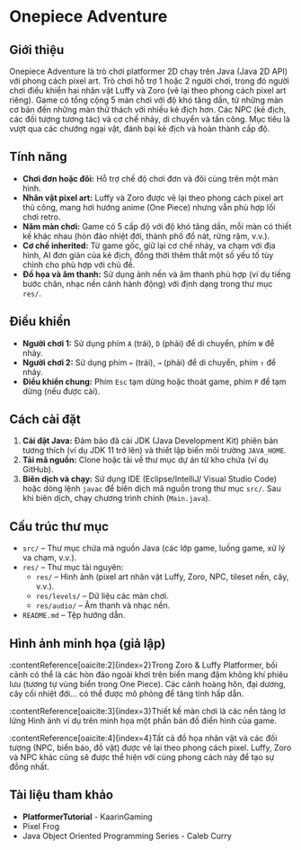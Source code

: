 # Onepiece Adventure

## Giới thiệu
Onepiece Adventure là trò chơi platformer 2D chạy trên Java (Java 2D API) với phong cách pixel art. Trò chơi hỗ trợ 1 hoặc 2 người chơi, trong đó người chơi điều khiển hai nhân vật Luffy và Zoro (vẽ lại theo phong cách pixel art riêng). Game có tổng cộng 5 màn chơi với độ khó tăng dần, từ những màn cơ bản đến những màn thử thách với nhiều kẻ địch hơn. Các NPC (kẻ địch, các đối tượng tương tác) và cơ chế nhảy, di chuyển và tấn công. Mục tiêu là vượt qua các chướng ngại vật, đánh bại kẻ địch và hoàn thành cấp độ.

## Tính năng
- **Chơi đơn hoặc đôi:** Hỗ trợ chế độ chơi đơn và đôi cùng trên một màn hình.  
- **Nhân vật pixel art:** Luffy và Zoro được vẽ lại theo phong cách pixel art thủ công, mang hơi hướng anime (One Piece) nhưng vẫn phù hợp lối chơi retro.  
- **Năm màn chơi:** Game có 5 cấp độ với độ khó tăng dần, mỗi màn có thiết kế khác nhau (hòn đảo nhiệt đới, thành phố đổ nát, rừng rậm, v.v.).  
- **Cơ chế inherited:** Từ game gốc, giữ lại cơ chế nhảy, va chạm với địa hình, AI đơn giản của kẻ địch, đồng thời thêm thắt một số yếu tố tùy chỉnh cho phù hợp với chủ đề.  
- **Đồ họa và âm thanh:** Sử dụng ảnh nền và âm thanh phù hợp (ví dụ tiếng bước chân, nhạc nền cảnh hành động) với định dạng trong thư mục `res/`.  

## Điều khiển
- **Người chơi 1:** Sử dụng phím `A` (trái), `D` (phải) để di chuyển, phím `W` để nhảy.  
- **Người chơi 2:** Sử dụng phím `←` (trái), `→` (phải) để di chuyển, phím `↑` để nhảy.  
- **Điều khiển chung:** Phím `Esc` tạm dừng hoặc thoát game, phím `P` để tạm dừng (nếu được cài).  

## Cách cài đặt
1. **Cài đặt Java:** Đảm bảo đã cài JDK (Java Development Kit) phiên bản tương thích (ví dụ JDK 11 trở lên) và thiết lập biến môi trường `JAVA_HOME`.  
2. **Tải mã nguồn:** Clone hoặc tải về thư mục dự án từ kho chứa (ví dụ GitHub).  
3. **Biên dịch và chạy:** Sử dụng IDE (Eclipse/IntelliJ/ Visual Studio Code) hoặc dòng lệnh `javac` để biên dịch mã nguồn trong thư mục `src/`. Sau khi biên dịch, chạy chương trình chính (`Main.java`).
## Cấu trúc thư mục
- `src/` – Thư mục chứa mã nguồn Java (các lớp game, luồng game, xử lý va chạm, v.v.).  
- `res/` – Thư mục tài nguyên:
  - `res/` – Hình ảnh (pixel art nhân vật Luffy, Zoro, NPC, tileset nền, cây, v.v.).  
  - `res/levels/` – Dữ liệu các màn chơi.  
  - `res/audio/` – Âm thanh và nhạc nền.    
- `README.md` – Tệp hướng dẫn.  

## Hình ảnh minh họa (giả lập)
:contentReference[oaicite:2]{index=2}Trong Zoro & Luffy Platformer, bối cảnh có thể là các hòn đảo ngoài khơi trên biển mang đậm không khí phiêu lưu (tương tự vùng biển trong One Piece). Các cảnh hoàng hôn, đại dương, cây cối nhiệt đới… có thể được mô phỏng để tăng tính hấp dẫn.

:contentReference[oaicite:3]{index=3}Thiết kế màn chơi là các nền tảng lơ lửng Hình ảnh ví dụ trên minh họa một phần bản đồ điển hình của game.

:contentReference[oaicite:4]{index=4}Tất cả đồ họa nhân vật và các đối tượng (NPC, biển báo, đồ vật) được vẽ lại theo phong cách pixel. Luffy, Zoro và NPC khác cũng sẽ được thể hiện với cùng phong cách này để tạo sự đồng nhất.


## Tài liệu tham khảo
- **PlatformerTutorial** - KaarinGaming
- Pixel Frog
- Java Object Oriented Programming Series - Caleb Curry
